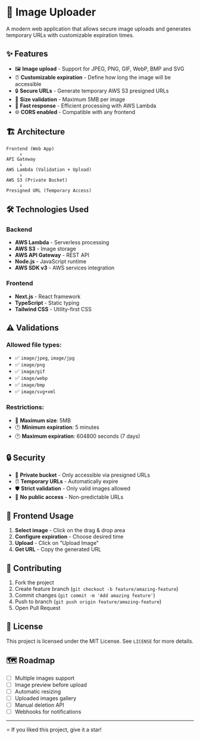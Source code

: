 # 📸 Image Uploader

A modern web application that allows secure image uploads and generates temporary URLs with customizable expiration times.

## ✨ Features

- 🖼️ **Image upload** - Support for JPEG, PNG, GIF, WebP, BMP and SVG
- ⏰ **Customizable expiration** - Define how long the image will be accessible
- 🔒 **Secure URLs** - Generate temporary AWS S3 presigned URLs
- 📏 **Size validation** - Maximum 5MB per image
- 🚀 **Fast response** - Efficient processing with AWS Lambda
- 🌐 **CORS enabled** - Compatible with any frontend

## 🏗️ Architecture

```
Frontend (Web App) 
     ↓
API Gateway
     ↓
AWS Lambda (Validation + Upload)
     ↓
AWS S3 (Private Bucket)
     ↓
Presigned URL (Temporary Access)
```

## 🛠️ Technologies Used

### Backend
- **AWS Lambda** - Serverless processing
- **AWS S3** - Image storage
- **AWS API Gateway** - REST API
- **Node.js** - JavaScript runtime
- **AWS SDK v3** - AWS services integration

### Frontend
- **Next.js** - React framework
- **TypeScript** - Static typing
- **Tailwind CSS** - Utility-first CSS

## ⚠️ Validations

### Allowed file types:
- ✅ `image/jpeg`, `image/jpg`
- ✅ `image/png`
- ✅ `image/gif`
- ✅ `image/webp`
- ✅ `image/bmp`
- ✅ `image/svg+xml`

### Restrictions:
- 📏 **Maximum size**: 5MB
- 🕐 **Minimum expiration**: 5 minutes
- 🕐 **Maximum expiration**: 604800 seconds (7 days)

## 🔒 Security

- 🔐 **Private bucket** - Only accessible via presigned URLs
- ⏰ **Temporary URLs** - Automatically expire
- 🛡️ **Strict validation** - Only valid images allowed
- 🚫 **No public access** - Non-predictable URLs


## 🎨 Frontend Usage

1. **Select image** - Click on the drag & drop area
2. **Configure expiration** - Choose desired time
3. **Upload** - Click on "Upload Image"
4. **Get URL** - Copy the generated URL

## 🤝 Contributing

1. Fork the project
2. Create feature branch (`git checkout -b feature/amazing-feature`)
3. Commit changes (`git commit -m 'Add amazing feature'`)
4. Push to branch (`git push origin feature/amazing-feature`)
5. Open Pull Request

## 📄 License

This project is licensed under the MIT License. See `LICENSE` for more details.

## 🗺️ Roadmap

- [ ] Multiple images support
- [ ] Image preview before upload
- [ ] Automatic resizing
- [ ] Uploaded images gallery
- [ ] Manual deletion API
- [ ] Webhooks for notifications

---

⭐ If you liked this project, give it a star!
